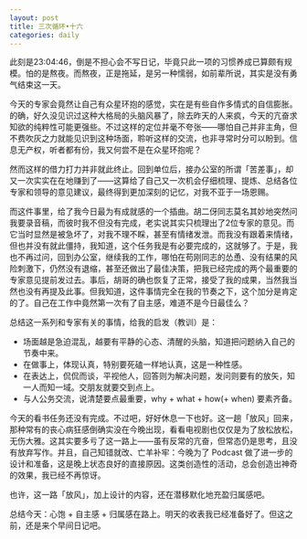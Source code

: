 ```yaml
---
layout: post
title: 三次循环•十六
categories: daily
---
```


此刻是23:04:46，倒是不担心会不写日记，毕竟只此一项的习惯养成已算颇有规模。怕的是熬夜。而熬夜，正是拖延，是另一种懦弱，如前辈所说，其实是没有勇气结束这一天。

今天的专家会竟然让自己有众星环抱的感觉，实在是有些自作多情式的自信膨胀。的确，好久没见识过这种大格局的头脑风暴了，除去昨天的人来疯，今天的亢奋求知欲的纯粹性可能更强些。不过这样的定位并毫不夸张——哪怕自己并非主角，但不费吹灰之力就能见识到这种场面，聆听这样的交流，也非寻常时分可以盼到。信息无产权，听者都有份，我又何尝不是在众星环抱呢？

然而这样的借力打力并非就此终止。回到单位后，接办公室的所谓「苦差事」，却又一次实实在在地赚到了——这算给了自己又一次机会仔细梳理、提炼、总结各位专家和领导的意见建议，最终得到更加深刻的记忆，对我不亚于一场恩赐。

而这件事里，给了我今日最为有成就感的一个插曲。胡二伢同志莫名其妙地突然问我要录音稿，而彼时我不但没有完成，老实说其实只梳理出了2位专家的意见。而它当时显然是被急坏了，对我不理不睬，甚至有情绪发泄。而我没有跟着来情绪，但也并没有就此僵持，我知道，这个任务我是有必要完成的，这就够了。于是，我也不再过问，回到办公室，继续我的工作，哪怕在苟刚同志的怂恿、没有结果的风险刺激下，仍然没有退缩，甚至还做出了最佳决策，把我已经完成的两个最重要的专家意见提前发过去。事后，胡哥的确也恢复了正常，接受了我的成果，当然我当然也没有再提及此事。但我知道，这件事情完全在我的节奏之下，这个加分是肯定的了。自己在工作中竟然第一次有了自主感，难道不是今日最佳么？

总结这一系列和专家有关的事情，给我的启发（教训）是：

- 场面越是急迫混乱，越要有平静的心态、清醒的头脑，知道把问题纳入自己的节奏中来。
- 在做事上，体现认真，特别要死磕一样地认真，这是一种性感。
- 在表达上，侃侃而谈，平视他人，回答则为解决问题，发问则要有的放矢，知一人而知一域。交朋友就要交到点上。
- 与人公务交流，说清楚要点最重要，why + what + how(+ when) 要素齐备。

今天的看书任务还没有完成。不过吧，好好休息一下也好。这一趟「放风」回来，那种常有的丧心病狂感倒确实没在今晚出现，看看电视剧也仅仅是为了放松放松，无伤大雅。这其实要多亏了这一路上——虽有反常的亢奋，但常态仍是思考，且没有放弃写作。并且，自己知错就改、亡羊补牢：今晚为了 Podcast 做了进一步的设计和准备，这是晚上状态良好的直接原因。这类创造性的活动，总会创造出神奇的效果，我已经不再惊讶。

也许，这一路「放风」，加上设计的内容，还在潜移默化地充盈归属感吧。

总结今天：心饱 + 自主感 + 归属感在路上。明天的收表我已经准备好了。但这之前，还是来个早间日记吧。